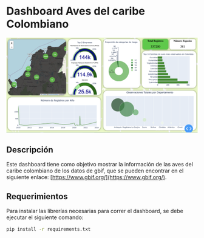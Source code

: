 # Dashboard Aves del caribe Colombiano
![Markdown](/src/assets/dashboard.png)
## Descripción
Este dashboard tiene como objetivo mostrar la información de las aves del caribe colombiano de los datos de gbif, que se pueden encontrar en el siguiente enlace: [https://www.gbif.org/](https://www.gbif.org/).
## Requerimientos
Para instalar las librerías necesarias para correr el dashboard, se debe ejecutar el siguiente comando:
```bash
pip install -r requirements.txt
```